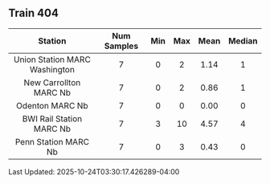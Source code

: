 ## Train 404

| Station | Num Samples | Min | Max | Mean | Median |
| :-----: | :---------: | :-: | :-: | :--: | :----: |
| Union Station MARC Washington | 7 | 0 | 2 | 1.14 | 1 |
| New Carrollton MARC Nb | 7 | 0 | 2 | 0.86 | 1 |
| Odenton MARC Nb | 7 | 0 | 0 | 0.00 | 0 |
| BWI Rail Station MARC Nb | 7 | 3 | 10 | 4.57 | 4 |
| Penn Station MARC Nb | 7 | 0 | 3 | 0.43 | 0 |


Last Updated: 2025-10-24T03:30:17.426289-04:00
